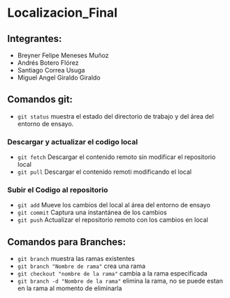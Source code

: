 # Localizacion_Final
## Integrantes:

- Breyner Felipe Meneses Muñoz
- Andrés Botero Flórez
- Santiago Correa Usuga
- Miguel Angel Giraldo Giraldo

## Comandos git:
- `git status` muestra el estado del directorio de trabajo y del área del entorno de ensayo.
### Descargar y actualizar el codigo local
- `git fetch` Descargar el contenido remoto sin modificar el repositorio local
- `git pull` Descargar el contenido remoti modificando el local
### Subir el Codigo al repositorio 
- `git add` Mueve los cambios del local al área del entorno de ensayo
- `git commit` Captura una instantánea de los cambios
- `git push` Actualizar el repositorio remoto con los cambios en local
## Comandos para Branches:
- `git branch` muestra las ramas existentes
- `git branch "Nombre de rama"` crea una rama
- `git checkout "nombre de la rama"` cambia a la rama especificada
- `git branch -d "Nombre de la rama"` elimina la rama, no se puede estan en la rama al momento de eliminarla
